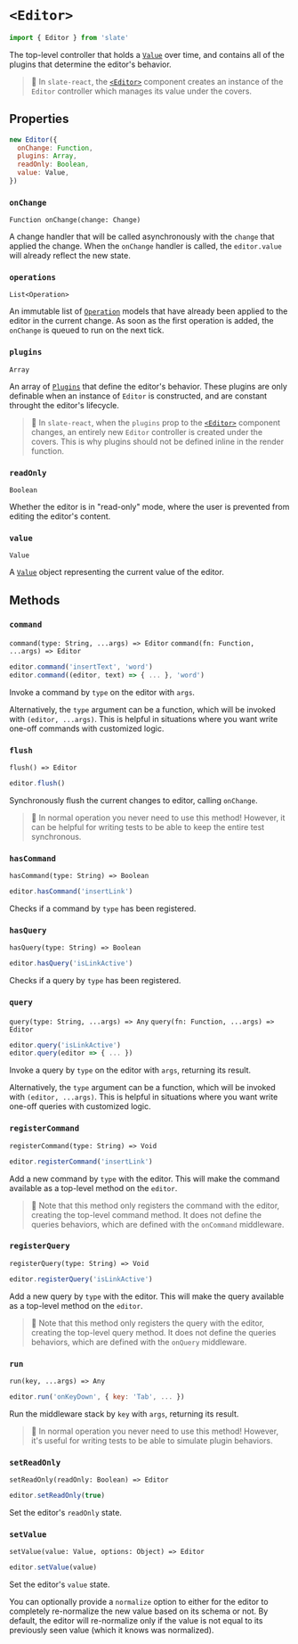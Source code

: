 # `<Editor>`

```js
import { Editor } from 'slate'
```

The top-level controller that holds a [`Value`](./value.md) over time, and contains all of the plugins that determine the editor's behavior.

> 🤖 In `slate-react`, the [`<Editor>`](../slate-react/editor.md) component creates an instance of the `Editor` controller which manages its value under the covers.

## Properties

```js
new Editor({
  onChange: Function,
  plugins: Array,
  readOnly: Boolean,
  value: Value,
})
```

### `onChange`

`Function onChange(change: Change)`

A change handler that will be called asynchronously with the `change` that applied the change. When the `onChange` handler is called, the `editor.value` will already reflect the new state.

### `operations`

`List<Operation>`

An immutable list of [`Operation`](./operation.md) models that have already been applied to the editor in the current change. As soon as the first operation is added, the `onChange` is queued to run on the next tick.

### `plugins`

`Array`

An array of [`Plugins`](./plugins.md) that define the editor's behavior. These plugins are only definable when an instance of `Editor` is constructed, and are constant throught the editor's lifecycle.

> 🤖 In `slate-react`, when the `plugins` prop to the [`<Editor>`](../slate-react/editor.md) component changes, an entirely new `Editor` controller is created under the covers. This is why plugins should not be defined inline in the render function.

### `readOnly`

`Boolean`

Whether the editor is in "read-only" mode, where the user is prevented from editing the editor's content.

### `value`

`Value`

A [`Value`](../slate/value.md) object representing the current value of the editor.

## Methods

### `command`

`command(type: String, ...args) => Editor`
`command(fn: Function, ...args) => Editor`

```js
editor.command('insertText', 'word')
editor.command((editor, text) => { ... }, 'word')
```

Invoke a command by `type` on the editor with `args`.

Alternatively, the `type` argument can be a function, which will be invoked with `(editor, ...args)`. This is helpful in situations where you want write one-off commands with customized logic.

### `flush`

`flush() => Editor`

```js
editor.flush()
```

Synchronously flush the current changes to editor, calling `onChange`.

> 🤖 In normal operation you never need to use this method! However, it can be helpful for writing tests to be able to keep the entire test synchronous.

### `hasCommand`

`hasCommand(type: String) => Boolean`

```js
editor.hasCommand('insertLink')
```

Checks if a command by `type` has been registered.

### `hasQuery`

`hasQuery(type: String) => Boolean`

```js
editor.hasQuery('isLinkActive')
```

Checks if a query by `type` has been registered.

### `query`

`query(type: String, ...args) => Any`
`query(fn: Function, ...args) => Editor`

```js
editor.query('isLinkActive')
editor.query(editor => { ... })
```

Invoke a query by `type` on the editor with `args`, returning its result.

Alternatively, the `type` argument can be a function, which will be invoked with `(editor, ...args)`. This is helpful in situations where you want write one-off queries with customized logic.

### `registerCommand`

`registerCommand(type: String) => Void`

```js
editor.registerCommand('insertLink')
```

Add a new command by `type` with the editor. This will make the command available as a top-level method on the `editor`.

> 🤖 Note that this method only registers the command with the editor, creating the top-level command method. It does not define the queries behaviors, which are defined with the `onCommand` middleware.

### `registerQuery`

`registerQuery(type: String) => Void`

```js
editor.registerQuery('isLinkActive')
```

Add a new query by `type` with the editor. This will make the query available as a top-level method on the `editor`.

> 🤖 Note that this method only registers the query with the editor, creating the top-level query method. It does not define the queries behaviors, which are defined with the `onQuery` middleware.

### `run`

`run(key, ...args) => Any`

```js
editor.run('onKeyDown', { key: 'Tab', ... })
```

Run the middleware stack by `key` with `args`, returning its result.

> 🤖 In normal operation you never need to use this method! However, it's useful for writing tests to be able to simulate plugin behaviors.

### `setReadOnly`

`setReadOnly(readOnly: Boolean) => Editor`

```js
editor.setReadOnly(true)
```

Set the editor's `readOnly` state.

### `setValue`

`setValue(value: Value, options: Object) => Editor`

```js
editor.setValue(value)
```

Set the editor's `value` state.

You can optionally provide a `normalize` option to either for the editor to completely re-normalize the new value based on its schema or not. By default, the editor will re-normalize only if the value is not equal to its previously seen value (which it knows was normalized).
